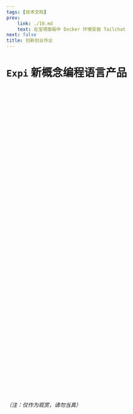 ```yaml
---
tags: [技术文档]
prev:
    link: ./10.md
    text: 在宝塔面板中 Docker 环境安装 Tailchat
next: false
title: 创新创业作业
---
```


# `Expi` 新概念编程语言产品


<!-- 导入后，即可在 markdown 中使用 -->
<Swiper :items="[
    'https://raw.githubusercontent.com/Unerge/vuepress-starter/7fc0401a9b9533b34ee52c7177f0acb1eadc31c9/docs/tech/assets/11-1.svg', 
    'https://raw.githubusercontent.com/Unerge/vuepress-starter/7fc0401a9b9533b34ee52c7177f0acb1eadc31c9/docs/tech/assets/11-2.svg', 
    'https://raw.githubusercontent.com/Unerge/vuepress-starter/7fc0401a9b9533b34ee52c7177f0acb1eadc31c9/docs/tech/assets/11-3.svg',
    'https://raw.githubusercontent.com/Unerge/vuepress-starter/7fc0401a9b9533b34ee52c7177f0acb1eadc31c9/docs/tech/assets/11-4.svg',
    'https://raw.githubusercontent.com/Unerge/vuepress-starter/7fc0401a9b9533b34ee52c7177f0acb1eadc31c9/docs/tech/assets/11-5.svg',
    'https://raw.githubusercontent.com/Unerge/vuepress-starter/7fc0401a9b9533b34ee52c7177f0acb1eadc31c9/docs/tech/assets/11-6.svg',
    'https://raw.githubusercontent.com/Unerge/vuepress-starter/7fc0401a9b9533b34ee52c7177f0acb1eadc31c9/docs/tech/assets/11-7.svg',
    'https://raw.githubusercontent.com/Unerge/vuepress-starter/7fc0401a9b9533b34ee52c7177f0acb1eadc31c9/docs/tech/assets/11-8.svg',
    'https://raw.githubusercontent.com/Unerge/vuepress-starter/7fc0401a9b9533b34ee52c7177f0acb1eadc31c9/docs/tech/assets/11-9.svg',
    'https://raw.githubusercontent.com/Unerge/vuepress-starter/7fc0401a9b9533b34ee52c7177f0acb1eadc31c9/docs/tech/assets/11-10.svg',
    'https://raw.githubusercontent.com/Unerge/vuepress-starter/7fc0401a9b9533b34ee52c7177f0acb1eadc31c9/docs/tech/assets/11-11.svg',
    'https://raw.githubusercontent.com/Unerge/vuepress-starter/7fc0401a9b9533b34ee52c7177f0acb1eadc31c9/docs/tech/assets/11-12.svg',
    'https://raw.githubusercontent.com/Unerge/vuepress-starter/7fc0401a9b9533b34ee52c7177f0acb1eadc31c9/docs/tech/assets/11-13.svg',
    'https://raw.githubusercontent.com/Unerge/vuepress-starter/7fc0401a9b9533b34ee52c7177f0acb1eadc31c9/docs/tech/assets/11-14.svg',
    'https://raw.githubusercontent.com/Unerge/vuepress-starter/7fc0401a9b9533b34ee52c7177f0acb1eadc31c9/docs/tech/assets/11-15.svg',
    'https://raw.githubusercontent.com/Unerge/vuepress-starter/7fc0401a9b9533b34ee52c7177f0acb1eadc31c9/docs/tech/assets/11-16.svg',
    'https://raw.githubusercontent.com/Unerge/vuepress-starter/7fc0401a9b9533b34ee52c7177f0acb1eadc31c9/docs/tech/assets/11-17.svg',
    'https://raw.githubusercontent.com/Unerge/vuepress-starter/7fc0401a9b9533b34ee52c7177f0acb1eadc31c9/docs/tech/assets/11-18.svg',
    'https://raw.githubusercontent.com/Unerge/vuepress-starter/7fc0401a9b9533b34ee52c7177f0acb1eadc31c9/docs/tech/assets/11-19.svg',
    'https://raw.githubusercontent.com/Unerge/vuepress-starter/7fc0401a9b9533b34ee52c7177f0acb1eadc31c9/docs/tech/assets/11-20.svg',
    'https://raw.githubusercontent.com/Unerge/vuepress-starter/7fc0401a9b9533b34ee52c7177f0acb1eadc31c9/docs/tech/assets/11-21.svg',
    'https://raw.githubusercontent.com/Unerge/vuepress-starter/7fc0401a9b9533b34ee52c7177f0acb1eadc31c9/docs/tech/assets/11-22.svg',
    'https://raw.githubusercontent.com/Unerge/vuepress-starter/7fc0401a9b9533b34ee52c7177f0acb1eadc31c9/docs/tech/assets/11-23.svg',
    'https://raw.githubusercontent.com/Unerge/vuepress-starter/7fc0401a9b9533b34ee52c7177f0acb1eadc31c9/docs/tech/assets/11-24.svg'
]" />
<br>
<br>
<br>
<br>
<br>
<br>
<br>
<br>
<br>
<br>
<br>
<br>
<br>
<br>
<br>
<br>
<br>
<br>
<br>
<br>
<br>
<br>
<br>
<br>
<br>
<br>
<br>
<br>
<br>
<br>
<br>
<br>
<br>
<br>
<br>
<br>
<br>
<br>
<br>
<br>
<br>
<br>
<br>
<br>
<br>
<br>
<br>

###### （注：仅作为观赏，请勿当真）